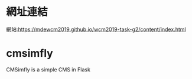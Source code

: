 # 網址連結

網站:https://mdewcm2019.github.io/wcm2019-task-g2/content/index.html

# cmsimfly
CMSimfly is a simple CMS in Flask
